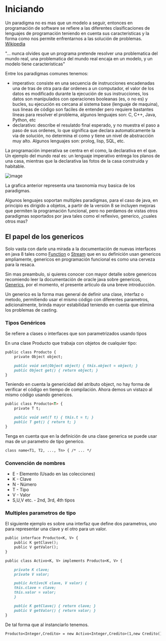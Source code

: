 # Iniciando

Un paradigma no es mas que un modelo a seguir, entonces en programación de software se refiere a las diferentes clasificaciones de lenguajes de programación teniendo en cuenta sus caracteristicas y la forma como nos permite enfrentarnos a las solución de problemas. [Wikipedia](https://es.wikipedia.org/wiki/Paradigma_de_programaci%C3%B3n)

"... nunca olvides que un programa pretende resolver una problematica del mundo real, una problematica del mundo real encaja en un modelo, y un modelo tiene características"

Entre los paradigmas comunes tenemos:

<ul>
  <li>imperativo: consiste en una secuencia de instrucciones encadenadas una de tras de otra para dar ordenes a un computador, el valor de los datos es modificado durante la ejecución de sus instrucciones, los datos son manipulados con operaciones booleanas (es, o no es) y bucles, su ejecución es cercana al sistema base (lenguaje de maquina), sus lineas de código son faciles de entender pero requiere bastantes líneas para resolver el problema, algunos lenguajes son: C, C++, Java, Python, etc</>
  <li>declarativo: describe el resulatdo final esperado, y no muestra el paso a paso de sus ordenes, lo que significa que declara automaticamente la via de solución, no determina el como y tiene un nivel de abstracción muy alto. Algunos lenguajes son: prolog, lisp, SQL, etc.</>
</ul>

La programación imperativa se centra en el como, la declarativa en el que. Un ejemplo del mundo real es: un lenguaje imperativo entrega los planos de una casa, mientras que la declarativa las fotos de la casa construida y habitable.

![image](https://user-images.githubusercontent.com/44678730/141789046-cd6237a7-8389-4889-b2cb-7911d039c15d.png)

La grafica anterior representa una taxonomía muy basica de los paradigmas.

Algunos lenguajes soportan multiples paradigmas, para el caso de java, en principio es dirigido a objetos, a partir de la versión 8 se incluyen mejoras que permiten la programación funcional, pero no perdamos de vistas otros paradigmas soportados por java tales como el reflexivo, generico, ¿cuales otros mas?




## El papel de los genericos
Solo vasta con darle una mirada a la documentación de nuevas interfaces en java 8 tales como [Function](https://docs.oracle.com/javase/8/docs/api/java/util/function/Function.html) o [Stream](https://docs.oracle.com/javase/8/docs/api/java/util/stream/Stream.html) que en su definición usan genericos ampliamente, genericos en programación funcional es como una cerveza para la resaca.

Sin mas preambulo, si quieres conocer con mayor detalle sobre genericos recomiendo leer la documentación de oracle java sobre genericos, [Generics](https://docs.oracle.com/javase/tutorial/java/generics/index.html), por el momento, el presente articulo da una breve introducción.

Un generico es la forma mas general de definir una clase, interfaz o metodo, permitiendo usar el mismo código con diferentes parametros, adicionalmente, brinda mayor estabilidad teniendo en cuenta que elimina los problemas de casting.

### Tipos Genéricos
Se refiere a clases o interfaces que son parametrizados usando tipos

En una clase Producto que trabaja con objetos de cualquier tipo:

```markdown
public class Producto {
    private Object object;

    public void set(Object object) { this.object = object; }
    public Object get() { return object; }
}
```

Teniendo en cuenta la genericidad del atributo object, no hay forma de verificar el código en tiempo de compilación. Ahora demos un vistazo al mismo código usando genericos.

```markdown
public class Producto<T> {
    private T t;

    public void set(T t) { this.t = t; }
    public T get() { return t; }
}
```
Tenga en cuenta que en la definición de una clase generica se puede usar mas de un parametro de tipo generico.

```markdown
class name<T1, T2, ..., Tn> { /* ... */ 
```
### Convención de nombres
<ul>
<li>E - Elemento (Usado en las colecciones)</li>
<li>K - Clave</li>
<li>N - Número</li>
<li>T - Tipo</li>
<li>V - Valor</li>
<li>S,U,V etc. - 2nd, 3rd, 4th tipos</li>
</ul>

### Multiples parametros de tipo
El siguiente ejemplo es sobre una interfaz que define dos parametros, uno para representar una clave y el otro para un valor.

```markdown
public interface Producto<K, V> {
    public K getClave();
    public V getValor();
}

public class Activo<K, V> implements Producto<K, V> {

    private K clave;
    private V valor;

    public Activo(K clave, V valor) {
	this.clave = clave;
	this.valor = valor;
    }

    public K getClave()	{ return clave; }
    public V getValor() { return valor; }
}
```

De tal forma que al instanciarlo tenemos.
```markdown
Producto<Integer,Credito> = new Activo<Integer,Credito>(1,new Credito());
```


